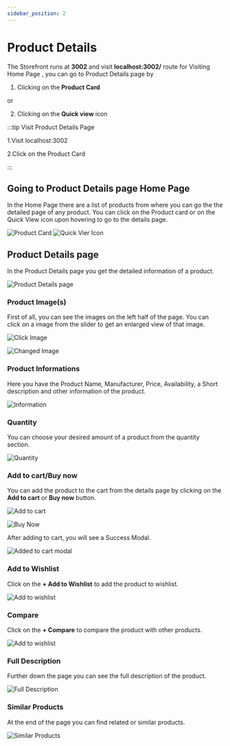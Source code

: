 ```yaml
---
sidebar_position: 2
---
```


# Product Details

The Storefront runs at **3002** and visit **localhost:3002/** route for Visiting Home Page , you can go to Product Details page by

1. Clicking on the **Product Card**

or

2. Clicking on the **Quick view** icon

:::tip Visit Product Details Page

1.Visit localhost:3002

2.Click on the Product Card

<!-- 3.Click the Quick View icon from the Product Card -->

:::

## Going to Product Details page Home Page

In the Home Page there are a list of products from where you can go the the detailed page of any product. You can click on the Product card or on the Quick View icon upon hovering to go to the details page.

![Product Card](../img/product-details/single_product.png) ![Quick Vier Icon](../img/product-details/quick_view.png)

## Product Details page

In the Product Details page you get the detailed information of a product.

![Product Details page](../img/product-details/product_details.png)

### Product Image(s)

First of all, you can see the images on the left half of the page. You can click on a image from the slider to get an enlarged view of that image.

![Click Image](../img/product-details/click_image.png)

![Changed Image](../img/product-details/change_image.png)

### Product Informations

Here you have the Product Name, Manufacturer, Price, Availability, a Short description and other information of the product.

![Information](../img/product-details/information.png)

### Quantity

You can choose your desired amount of a product from the quantity section.

![Quantity](../img/product-details/quantity.png)

### Add to cart/Buy now

You can add the product to the cart from the details page by clicking on the **Add to cart** or **Buy now** button.

![Add to cart](../img/product-details/click_add_to_cart.png)

![Buy Now](../img/product-details/buy_now.png)

After adding to cart, you will see a Success Modal.

![Added to cart modal](../img/product-details/added_to_cart_modal.png)

### Add to Wishlist

Click on the **+ Add to Wishlist** to add the product to wishlist.

![Add to wishlist](../img/product-details/add_to_wishlist.png)

### Compare

Click on the **+ Compare** to compare the product with other products.

![Add to wishlist](../img/product-details/compare.png)

### Full Description

Further down the page you can see the full description of the product.

![Full Description](../img/product-details/description.png)

### Similar Products

At the end of the page you can find related or similar products.

![Similar Products](../img/product-details/similar_products.png)
